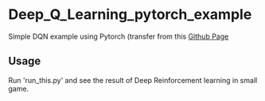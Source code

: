 # Deep_Q_Learning_pytorch_example
Simple DQN example using Pytorch (transfer from this [Github Page](https://github.com/MorvanZhou/Reinforcement-learning-with-tensorflow/tree/master/contents/5_Deep_Q_Network)

## Usage ##
Run 'run_this.py' and see the result of Deep Reinforcement learning in small game.


